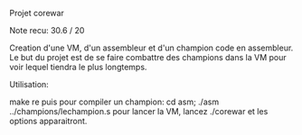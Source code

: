 Projet corewar

Note recu: 30.6 / 20

Creation d'une VM, d'un assembleur et d'un champion code en assembleur.
Le but du projet est de se faire combattre des champions dans la VM pour voir lequel tiendra le plus longtemps.

Utilisation:

make re
puis pour compiler un champion:
cd asm; ./asm ../champions/lechampion.s
pour lancer la VM, lancez ./corewar et les options apparaitront.
